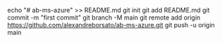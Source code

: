 echo "# ab-ms-azure" >> README.md
git init
git add README.md
git commit -m "first commit"
git branch -M main
git remote add origin https://github.com/alexandreborsato/ab-ms-azure.git
git push -u origin main
